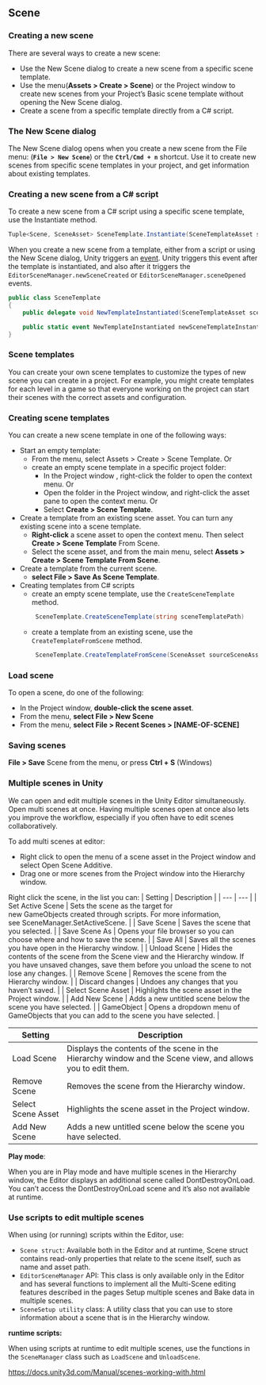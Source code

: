 ## Scene

### Creating a new scene
There are several ways to create a new scene:

- Use the New Scene dialog to create a new scene from a specific scene template.
- Use the menu(**Assets > Create > Scene**)  or the Project window to create new scenes from your Project’s Basic scene template without opening the New Scene dialog.
- Create a scene from a specific template directly from a C# script.


### The New Scene dialog
The New Scene dialog opens when you create a new scene from the File menu: (**`File > New Scene`**) or the **`Ctrl/Cmd + n`** shortcut. Use it to create new scenes from specific scene templates in your project, and get information about existing templates.


### Creating a new scene from a C# script

To create a new scene from a C# script using a specific scene template, use the Instantiate method.

```cs
Tuple<Scene, SceneAsset> SceneTemplate.Instantiate(SceneTemplateAsset sceneTemplate, bool loadAdditively, string newSceneOutputPath = null);
```

When you create a new scene from a template, either from a script or using the New Scene dialog, Unity triggers an [event](./https://docs.unity3d.com/ScriptReference/SceneTemplate.SceneTemplateService.html). Unity triggers this event after the template is instantiated, and also after it triggers the `EditorSceneManager.newSceneCreated` or `EditorSceneManager.sceneOpened` events.

```cs
public class SceneTemplate
{
    public delegate void NewTemplateInstantiated(SceneTemplateAsset sceneTemplateAsset, Scene scene, SceneAsset sceneAsset, bool additiveLoad);

    public static event NewTemplateInstantiated newSceneTemplateInstantiated;
}
```
### Scene templates
You can create your own scene templates to customize the types of new scene you can create in a project. For example, you might create templates for each level in a game so that everyone working on the project can start their scenes with the correct assets and configuration.

### Creating scene templates
You can create a new scene template in one of the following ways:

- Start an empty template:
  - From the menu, select Assets > Create > Scene Template. Or
  - create an empty scene template in a specific project folder:
    - In the Project window , right-click the folder to open the context menu. Or
    - Open the folder in the Project window, and right-click the asset pane to open the context menu. Or
    - Select **Create > Scene Template**.
- Create a template from an existing scene asset.
  You can turn any existing scene into a scene template.
  - **Right-click** a scene asset to open the context menu. Then select **Create > Scene Template** From Scene.
  - Select the scene asset, and from the main menu, select **Assets > Create > Scene Template From Scene**.
- Create a template from the current scene.
  - **select File > Save As Scene Template**.
- Creating templates from C# scripts
  - create an empty scene template, use the `CreateSceneTemplate` method.
    ```cs
     SceneTemplate.CreateSceneTemplate(string sceneTemplatePath)
    ```
  - create a template from an existing scene, use the `CreateTemplateFromScene` method. 
    ```cs
     SceneTemplate.CreateTemplateFromScene(SceneAsset sourceSceneAsset, string sceneTemplatePath);
    ```

### Load scene
To open a scene, do one of the following:

- In the Project window, **double-click the scene asset**.
- From the menu, **select File > New Scene**
- From the menu, **select File > Recent Scenes > [NAME-OF-SCENE]**

### Saving scenes
**File > Save** Scene from the menu, or press **Ctrl + S** (Windows)

### Multiple scenes in Unity
We can open and edit multiple scenes in the Unity Editor simultaneously. Open multi scenes at once.
Having multiple scenes open at once also lets you improve the workflow, especially if you often have to edit scenes collaboratively.

To add multi scenes at editor: 

- Right click to open the menu of a scene asset in the Project window and select Open Scene Additive.
- Drag one or more scenes from the Project window into the Hierarchy window.

Right click the scene, in the list you can:
| Setting | Description |
| --- | --- |
| Set Active Scene | Sets the scene as the target for new GameObjects created through scripts. For more information, see SceneManager.SetActiveScene. |
| Save Scene | Saves the scene that you selected. |
| Save Scene As | Opens your file browser so you can choose where and how to save the scene. |
| Save All | Saves all the scenes you have open in the Hierarchy window. |
| Unload Scene | Hides the contents of the scene from the Scene view and the Hierarchy window. If you have unsaved changes, save them before you unload the scene to not lose any changes. |
| Remove Scene | Removes the scene from the Hierarchy window. |
| Discard changes | Undoes any changes that you haven’t saved. |
| Select Scene Asset | Highlights the scene asset in the Project window. |
| Add New Scene | Adds a new untitled scene below the scene you have selected. |
| GameObject | Opens a dropdown menu of GameObjects that you can add to the scene you have selected. |

| Setting | Description |
| --- | --- |
| Load Scene | Displays the contents of the scene in the Hierarchy window and the Scene view, and allows you to edit them. |
| Remove Scene | Removes the scene from the Hierarchy window. |
| Select Scene Asset | Highlights the scene asset in the Project window. |
| Add New Scene | Adds a new untitled scene below the scene you have selected. |

**Play mode**:

When you are in Play mode and have multiple scenes in the Hierarchy window, the Editor displays an additional scene called DontDestroyOnLoad. You can’t access the DontDestroyOnLoad scene and it’s also not available at runtime.

### Use scripts to edit multiple scenes

When using (or running) scripts within the Editor, use:

- `Scene struct`: Available both in the Editor and at runtime, Scene struct contains read-only properties that relate to the scene itself, such as name and asset path.
- `EditorSceneManager` API: This class is only available only in the Editor and has several functions to implement all the Multi-Scene editing features described in the pages Setup multiple scenes and Bake data in multiple scenes.
- `SceneSetup utility` class: A utility class that you can use to store information about a scene that is in the Hierarchy window.


**runtime scripts:**

When using scripts at runtime to edit multiple scenes, use the functions in the `SceneManager` class such as `LoadScene` and `UnloadScene`.



https://docs.unity3d.com/Manual/scenes-working-with.html

